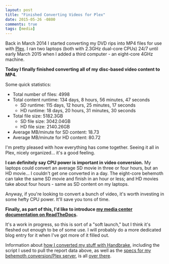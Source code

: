 ```yaml
---
layout: post
title: "Finished Converting Videos for Plex"
date: 2015-05-26 -0800
comments: true
tags: [media]
---
```

Back in March 2014 I started converting my DVD rips into MP4 files for use with [Plex](http://plex.tv). I ran two laptops (both with 2.3GHz dual-core CPUs) 24/7 until early March 2015 when I added a third computer - an eight-core 4GHz machine.

**Today I finally finished converting all of my disc-based video content to MP4.**

Some quick statistics:

* Total number of files: 4998
* Total content runtime: 134 days, 8 hours, 56 minutes, 47 seconds
    - SD runtime: 115 days, 12 hours, 25 minutes, 17 seconds
    - HD runtime: 18 days, 20 hours, 31 minutes, 30 seconds
* Total file size: 5182.3GB
    - SD file size: 3042.04GB
    - HD file size: 2140.26GB
* Average MB/minute for SD content: 18.73
* Average MB/minute for HD content: 80.72

I'm pretty pleased with how everything has come together. Seeing it all in Plex, nicely organized... it's a good feeling.

**I can definitely say CPU power is important in video conversion.** My laptops could convert an average SD movie in three or four hours, but an HD movie... I couldn't get one converted in a day. The eight-core behemoth can take the same SD movie and finish in an hour or less; and HD movies take about four hours - same as SD content on my laptops.

Anyway, if you're looking to convert a bunch of video, it's worth investing in some hefty CPU power. It'll save you tons of time.

**Finally, as part of this, I'd like to introduce [my media center documentation on ReadTheDocs](http://illigmediacenter.readthedocs.org).**

It's a work in progress, so this is sort of a "soft launch," but I think it's fleshed out enough to be of some use. I will probably do a more dedicated blog entry for it when I've got more of it filled out.

Information about [how I converted my stuff with Handbrake](http://illigmediacenter.readthedocs.org/en/latest/software/convert/handbrake.html), including the script I used to pull the report data above, as well as the [specs for my behemoth conversion/Plex server](http://illigmediacenter.readthedocs.org/en/latest/hardware/server/megaplex.html), is all [over there](http://illigmediacenter.readthedocs.org).